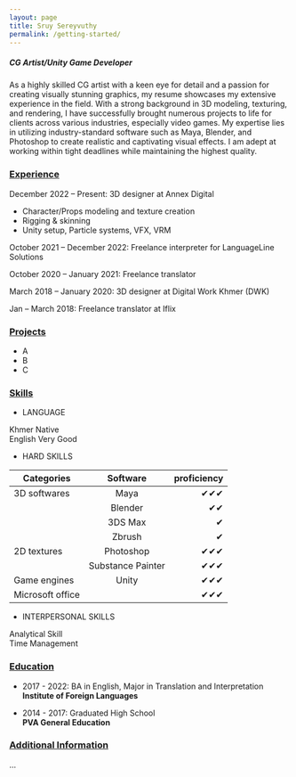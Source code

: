```yaml
---
layout: page
title: Sruy Sereyvuthy
permalink: /getting-started/
---
```


<h5 style="text-align: left;">CG Artist/Unity Game Developer</h5>

As a highly skilled CG artist with a keen eye for detail and a passion for creating visually stunning graphics, my resume showcases my extensive experience in the field. With a strong background in 3D modeling, texturing, and rendering, I have successfully brought numerous projects to life for clients across various industries, especially video games. My expertise lies in utilizing industry-standard software such as Maya, Blender, and Photoshop to create realistic and captivating visual effects. I am adept at working within tight deadlines while maintaining the highest quality.

<h3 style="text-align: left;"><u>Experience</u></h3>

December 2022 – Present:  3D designer at Annex Digital

* Character/Props modeling and texture creation
* Rigging & skinning
* Unity setup, Particle systems, VFX, VRM

October 2021 – December 2022:  Freelance interpreter for LanguageLine Solutions

October 2020 – January 2021:  Freelance translator

March 2018 – January 2020:   3D designer at Digital Work Khmer (DWK)

Jan – March 2018:   Freelance translator at Iflix


<h3 style="text-align: left;"><u>Projects</u></h3>

* A
* B
* C

<h3 style="text-align: left;"><u>Skills</u></h3>

* LANGUAGE

Khmer      Native<br>
English    Very Good<br>

* HARD SKILLS

| Categories    | Software      |   proficiency    |
| ------------- |:-------------:| --------:|
| 3D softwares  | Maya          | ✔✔✔    |
|               | Blender       | ✔✔      |
|               | 3DS Max       | ✔       |
|               | Zbrush        | ✔       |
| 2D textures   | Photoshop     | ✔✔✔    |
|               | Substance Painter    | ✔✔✔   |
| Game engines  | Unity         |   ✔✔✔  |
| Microsoft office |            |    ✔✔✔ |

* INTERPERSONAL SKILLS

Analytical Skill<br>
Time Management<br>

<h3 style="text-align: left;"><u>Education</u></h3>

* 2017 - 2022:  BA in English, Major in Translation and Interpretation<br>
<b>Institute of Foreign Languages</b>
                
* 2014 - 2017:  Graduated High School<br>
<b>PVA General Education</b>

<h3 style="text-align: left;"><u>Additional Information</u></h3>
...
